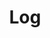 ---
title: Log
type: log
bookToc: false
bookCollapseSection: true
summary: Infrequent notes about life and what I’m exploring.
---
